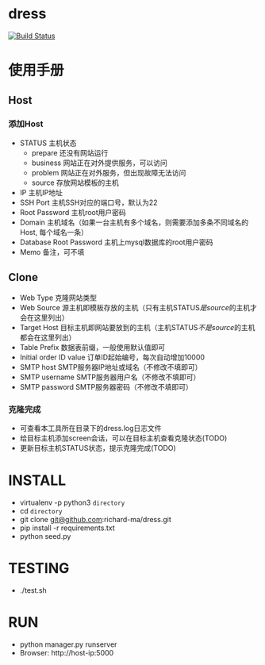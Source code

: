 # dress

[![Build Status](https://travis-ci.org/richard-ma/dress.svg?branch=master)](https://travis-ci.org/richard-ma/dress)

# 使用手册

## Host

### 添加Host
* STATUS                    主机状态
    * prepare   还没有网站运行
    * business  网站正在对外提供服务，可以访问
    * problem   网站正在对外服务，但出现故障无法访问
    * source    存放网站模板的主机
* IP                        主机IP地址
* SSH Port                  主机SSH对应的端口号，默认为22
* Root Password             主机root用户密码
* Domain                    主机域名（如果一台主机有多个域名，则需要添加多条不同域名的Host, 每个域名一条）
* Database Root Password    主机上mysql数据库的root用户密码
* Memo                      备注，可不填

## Clone

* Web Type                  克隆网站类型
* Web Source                源主机即模板存放的主机（只有主机STATUS*是source*的主机才会在这里列出）
* Target Host               目标主机即网站要放到的主机（主机STATUS*不是source*的主机都会在这里列出）
* Table Prefix              数据表前缀，一般使用默认值即可
* Initial order ID value    订单ID起始编号，每次自动增加10000
* SMTP host                 SMTP服务器IP地址或域名（不修改不填即可）
* SMTP username             SMTP服务器用户名（不修改不填即可）
* SMTP password             SMTP服务器密码（不修改不填即可）

### 克隆完成

* 可查看本工具所在目录下的dress.log日志文件
* 给目标主机添加screen会话，可以在目标主机查看克隆状态(TODO)
* 更新目标主机STATUS状态，提示克隆完成(TODO)

# INSTALL
* virtualenv -p python3 `directory`
* cd `directory`
* git clone git@github.com:richard-ma/dress.git
* pip install -r requirements.txt
* python seed.py

# TESTING
* ./test.sh

# RUN
* python manager.py runserver
* Browser: http://host-ip:5000
